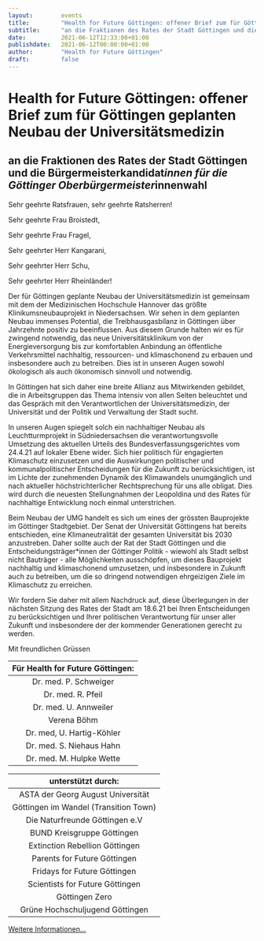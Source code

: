 ```yaml
---
layout:        events
title:         "Health for Future Göttingen: offener Brief zum für Göttingen geplanten Neubau der Universitätsmedizin"
subtitle:      "an die Fraktionen des Rates der Stadt Göttingen und die Bürgermeisterkandidat*innen für die Göttinger Oberbürgermeister*innenwahl"
date:          2021-06-12T12:33:00+01:00
publishdate:   2021-06-12T00:00:00+01:00
author:        "Health for Future Göttingen"
draft:         false
---
```


Health for Future Göttingen: offener Brief zum für Göttingen geplanten Neubau der Universitätsmedizin
===========

an die Fraktionen des Rates der Stadt Göttingen und die Bürgermeisterkandidat*innen für die Göttinger Oberbürgermeister*innenwahl
-----------


Sehr geehrte Ratsfrauen, sehr geehrte Ratsherren!

Sehr geehrte Frau Broistedt,

Sehr geehrte Frau Fragel,

Sehr geehrter Herr Kangarani,

Sehr geehrter Herr Schu,

Sehr geehrter Herr Rheinländer!

Der für Göttingen geplante Neubau der Universitätsmedizin ist gemeinsam mit dem der Medizinischen Hochschule Hannover das größte Klinikumsneubauprojekt in Niedersachsen. Wir sehen in dem geplanten
Neubau immenses Potential, die Treibhausgasbilanz in Göttingen über
Jahrzehnte positiv zu beeinflussen. Aus diesem Grunde halten wir es für
zwingend notwendig, das neue Universitätsklinikum von der Energieversorgung bis zur komfortablen Anbindung an öffentliche Verkehrsmittel
nachhaltig, ressourcen- und klimaschonend zu erbauen und insbesondere auch zu betreiben. Dies ist in unseren Augen sowohl ökologisch als
auch ökonomisch sinnvoll und notwendig.

In Göttingen hat sich daher eine breite Allianz aus Mitwirkenden gebildet, die in Arbeitsgruppen das Thema intensiv von allen Seiten beleuchtet und das Gespräch mit den Verantwortlichen der Universitätsmedizin,
der Universität und der Politik und Verwaltung der Stadt sucht.

In unseren Augen spiegelt solch ein nachhaltiger Neubau als Leuchtturmprojekt in Südniedersachsen die verantwortungsvolle Umsetzung
des aktuellen Urteils des Bundesverfassungsgerichtes vom 24.4.21 auf
lokaler Ebene wider. Sich hier politisch für engagierten Klimaschutz
einzusetzen und die Auswirkungen politischer und kommunalpolitischer
Entscheidungen für die Zukunft zu berücksichtigen, ist im Lichte der zunehmenden Dynamik des Klimawandels unumgänglich und nach aktueller höchstrichterlicher Rechtsprechung für uns alle obligat. Dies wird
durch die neuesten Stellungnahmen der Leopoldina und des Rates für
nachhaltige Entwicklung noch einmal unterstrichen.

Beim Neubau der UMG handelt es sich um eines der grössten Bauprojekte im Göttinger Stadtgebiet. Der Senat der Universität Göttingens hat
bereits entschieden, eine Klimaneutralität der gesamten Universität bis
2030 anzustreben. Daher sollte auch der Rat der Stadt Göttingen und
die Entscheidungsträger*innen der Göttinger Politik - wiewohl als Stadt
selbst nicht Bauträger - alle Möglichkeiten ausschöpfen, um dieses
Bauprojekt nachhaltig und klimaschonend umzusetzen, und insbesondere in Zukunft auch zu betreiben, um die so dringend notwendigen
ehrgeizigen Ziele im Klimaschutz zu erreichen.

Wir fordern Sie daher mit allem Nachdruck auf, diese Überlegungen in
der nächsten Sitzung des Rates der Stadt am 18.6.21 bei Ihren Entscheidungen zu berücksichtigen und Ihrer politischen Verantwortung für
unser aller Zukunft und insbesondere der der kommender Generationen
gerecht zu werden.

Mit freundlichen Grüssen

| **Für Health for Future Göttingen:** |
|:--------:|
| Dr. med. P. Schweiger |
| Dr. med. R. Pfeil |
| Dr. med. U. Annweiler |
| Verena Böhm |
| Dr. med, U. Hartig-Köhler |
| Dr. med. S. Niehaus Hahn |
| Dr. med. M. Hulpke Wette |

| **unterstützt durch:** |
|:--------:|
| ASTA der Georg August Universität | 
| Göttingen im Wandel (Transition Town) | 
| Die Naturfreunde Göttingen e.V | 
| BUND Kreisgruppe Göttingen | 
| Extinction Rebellion Göttingen | 
| Parents for Future Göttingen | 
| Fridays for Future Göttingen | 
| Scientists for Future Göttingen | 
| Göttingen Zero | 
| Grüne Hochschuljugend Göttingen |

[Weitere Informationen...](mailto:healthforfuture_goe@posteo.de)
